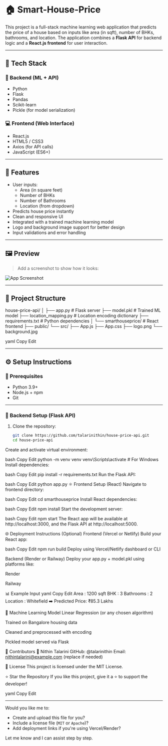﻿#  🏠 Smart-House-Price

This project is a full-stack machine learning web application that predicts the price of a house based on inputs like area (in sqft), number of BHKs, bathrooms, and location. The application combines a **Flask API** for backend logic and a **React.js frontend** for user interaction.

---

## 🚀 Tech Stack

### 🔧 Backend (ML + API)
- Python
- Flask
- Pandas
- Scikit-learn
- Pickle (for model serialization)

### 💻 Frontend (Web Interface)
- React.js
- HTML5 / CSS3
- Axios (for API calls)
- JavaScript (ES6+)

---

## 📌 Features

- User inputs:
  - Area (in square feet)
  - Number of BHKs
  - Number of Bathrooms
  - Location (from dropdown)
- Predicts house price instantly
- Clean and responsive UI
- Integrated with a trained machine learning model
- Logo and background image support for better design
- Input validations and error handling

---

## 🖼 Preview

> Add a screenshot to show how it looks:

![App Screenshot](./screenshot.png)

---

## 📁 Project Structure

house-price-api/
│
├── app.py # Flask server
├── model.pkl # Trained ML model
├── location_mapping.py # Location encoding dictionary
├── requirements.txt # Python dependencies
│
└── smarthouseprice/ # React frontend
├── public/
└── src/
├── App.js
├── App.css
├── logo.png
└── background.jpg

yaml
Copy
Edit

---

## ⚙️ Setup Instructions

### 📌 Prerequisites
- Python 3.9+
- Node.js + npm
- Git

---

### 🐍 Backend Setup (Flask API)

1. Clone the repository:
   ```bash
   git clone https://github.com/talarinithin/house-price-api.git
   cd house-price-api
Create and activate virtual environment:

bash
Copy
Edit
python -m venv venv
venv\Scripts\activate  # For Windows
Install dependencies:

bash
Copy
Edit
pip install -r requirements.txt
Run the Flask API:

bash
Copy
Edit
python app.py
⚛️ Frontend Setup (React)
Navigate to frontend directory:

bash
Copy
Edit
cd smarthouseprice
Install React dependencies:

bash
Copy
Edit
npm install
Start the development server:

bash
Copy
Edit
npm start
The React app will be available at http://localhost:3000, and the Flask API at http://localhost:5000.

🌐 Deployment Instructions (Optional)
Frontend (Vercel or Netlify)
Build your React app:

bash
Copy
Edit
npm run build
Deploy using Vercel/Netlify dashboard or CLI

Backend (Render or Railway)
Deploy your app.py + model.pkl using platforms like:

Render

Railway

📊 Example Input
yaml
Copy
Edit
Area       : 1200 sqft
BHK        : 3
Bathrooms  : 2
Location   : Whitefield
➡️ Predicted Price: ₹85.3 Lakhs

🧠 Machine Learning Model
Linear Regression (or any chosen algorithm)

Trained on Bangalore housing data

Cleaned and preprocessed with encoding

Pickled model served via Flask

🤝 Contributors
👤 Nithin Talarini
GitHub: @talarinithin
Email: nithintalarini@example.com (replace if needed)

📌 License
This project is licensed under the MIT License.

⭐️ Star the Repository
If you like this project, give it a ⭐️ to support the developer!

yaml
Copy
Edit

---

Would you like me to:

- Create and upload this file for you?
- Include a license file (`MIT` or `Apache`)?
- Add deployment links if you're using Vercel/Render?

Let me know and I can assist step by step.

